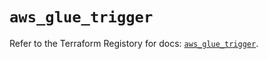 # `aws_glue_trigger`

Refer to the Terraform Registory for docs: [`aws_glue_trigger`](https://registry.terraform.io/providers/hashicorp/aws/5.7.0/docs/resources/glue_trigger).
